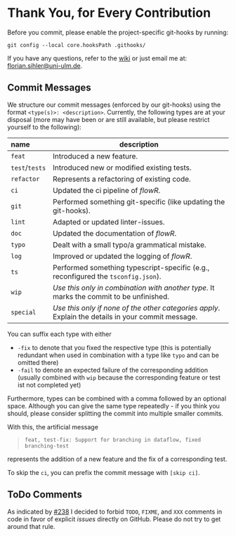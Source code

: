 # Thank You, for Every Contribution

Before you commit, please enable the project-specific git-hooks by running:

```shell
git config --local core.hooksPath .githooks/
```

If you have any questions, refer to the [wiki](https://github.com/Code-Inspect/flowr/wiki) or just email me at: <florian.sihler@uni-ulm.de>.


## Commit Messages

We structure our commit messages (enforced by our git-hooks) using the format `<type(s)>: <description>`.
Currently, the following types are at your disposal (more may have been or are still available, but please restrict yourself to the following):


| name           | description                                                                                        |
|:---------------|----------------------------------------------------------------------------------------------------|
| `feat`         | Introduced a new feature.                                                                          |
| `test`/`tests` | Introduced new or modified existing tests.                                                         | 
| `refactor`     | Represents a refactoring of existing code.                                                         |
| `ci`           | Updated the ci pipeline of *flowR*.                                                                |
| `git`          | Performed something git-specific (like updating the git-hooks).                                    |
| `lint`         | Adapted or updated linter-issues.                                                                  |
| `doc`          | Updated the documentation of *flowR*.                                                              |
| `typo`         | Dealt with a small typo/a grammatical mistake.                                                     |
| `log`          | Improved or updated the logging of *flowR*.                                                        |
| `ts`           | Performed something typescript-specific (e.g., reconfigured the `tsconfig.json`).                  |
| `wip`          | *Use this only in combination with another type*. It marks the commit to be unfinished.            |
| `special`      | *Use this only if none of the other categories apply*. Explain the details in your commit message. |


You can suffix each type with either 

* `-fix` to denote that you fixed the respective type (this is potentially redundant when used in combination with a type like `typo` and can be omitted there)  
* `-fail` to denote an expected failure of the corresponding addition (usually combined with `wip` because the corresponding feature or test ist not completed yet)

Furthermore, types can be combined with a comma followed by an optional space.
Although you can give the same type repeatedly - if you think you should, please consider splitting the commit into multiple smaller commits.


With this, the artificial message

> `feat, test-fix: Support for branching in dataflow, fixed branching-test`
 
represents the addition of a new feature and the fix of a corresponding test.  

To skip the `ci`, you can prefix the commit message with `[skip ci]`.


## ToDo Comments

As indicated by [#238](https://github.com/Code-Inspect/flowr/issues/238) I decided to forbid `TODO`, `FIXME`, and `XXX` comments in code in favor of explicit *issues* directly on GitHub. Please do not try to get around that rule.
